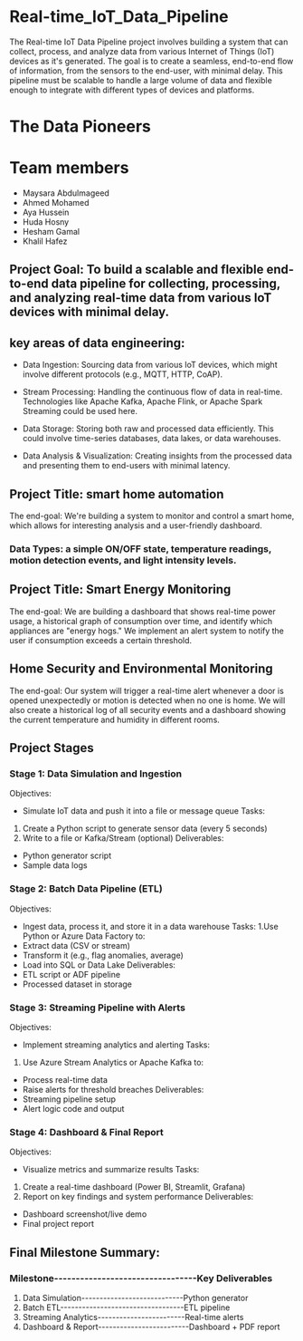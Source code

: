 # Real-time_IoT_Data_Pipeline
The Real-time IoT Data Pipeline project involves building a system that can collect, process, and analyze data from various Internet of Things (IoT) devices as it's generated.  The goal is to create a seamless, end-to-end flow of information, from the sensors to the end-user, with minimal delay. This pipeline must be scalable to handle a large volume of data and flexible enough to integrate with different types of devices and platforms.
# The Data Pioneers
# Team members
* Maysara Abdulmageed
* Ahmed Mohamed
* Aya Hussein
* Huda Hosny
* Hesham Gamal
* Khalil Hafez
## Project Goal: To build a scalable and flexible end-to-end data pipeline for collecting, processing, and analyzing real-time data from various IoT devices with minimal delay.

## key areas of data engineering:

* Data Ingestion: Sourcing data from various IoT devices, which might involve different protocols (e.g., MQTT, HTTP, CoAP).

* Stream Processing: Handling the continuous flow of data in real-time. Technologies like Apache Kafka, Apache Flink, or Apache Spark Streaming could be used here.

* Data Storage: Storing both raw and processed data efficiently. This could involve time-series databases, data lakes, or data warehouses.

* Data Analysis & Visualization: Creating insights from the processed data and presenting them to end-users with minimal latency.

## Project Title: smart home automation
The end-goal: We're building a system to monitor and control a smart home, which allows for interesting analysis and a user-friendly dashboard.
### Data Types: a simple ON/OFF state, temperature readings, motion detection events, and light intensity levels.

## Project Title: Smart Energy Monitoring
The end-goal: We are building a dashboard that shows real-time power usage, a historical graph of consumption over time, and identify which appliances are "energy hogs." We implement an alert system to notify the user if consumption exceeds a certain threshold.

## Home Security and Environmental Monitoring
The end-goal: Our system will trigger a real-time alert whenever a door is opened unexpectedly or motion is detected when no one is home. We will also create a historical log of all security events and a dashboard showing the current temperature and humidity in different rooms.

## Project Stages
### Stage 1: Data Simulation and Ingestion
 Objectives:
 * Simulate IoT data and push it into a file or message queue 
Tasks:
 1. Create a Python script to generate sensor data (every 5 seconds)
 2. Write to a file or Kafka/Stream (optional) 
Deliverables:
* Python generator script
* Sample data logs

### Stage 2: Batch Data Pipeline (ETL)
 Objectives:
* Ingest data, process it, and store it in a data warehouse
 Tasks: 
1.Use Python or Azure Data Factory to:
* Extract data (CSV or stream) 
* Transform it (e.g., flag anomalies, average)
* Load into SQL or Data Lake 
Deliverables: 
* ETL script or ADF pipeline
* Processed dataset in storage

### Stage 3: Streaming Pipeline with Alerts
 Objectives:
 * Implement streaming analytics and alerting
 Tasks:
1.	Use Azure Stream Analytics or Apache Kafka to:
* Process real-time data
* Raise alerts for threshold breaches 
Deliverables: 
* Streaming pipeline setup 
* Alert logic code and output

### Stage 4:  Dashboard & Final Report
 Objectives:
* Visualize metrics and summarize results 
Tasks:
 1. Create a real-time dashboard (Power BI, Streamlit, Grafana)
 2. Report on key findings and system performance
Deliverables: 
* Dashboard screenshot/live demo
* Final project report
 
 
 ## Final Milestone Summary:
 ### Milestone---------------------------------Key Deliverables
 1. Data Simulation----------------------------Python generator
 2. Batch ETL----------------------------------ETL pipeline
 3. Streaming Analytics------------------------Real-time alerts
 4. Dashboard & Report-------------------------Dashboard + PDF report

